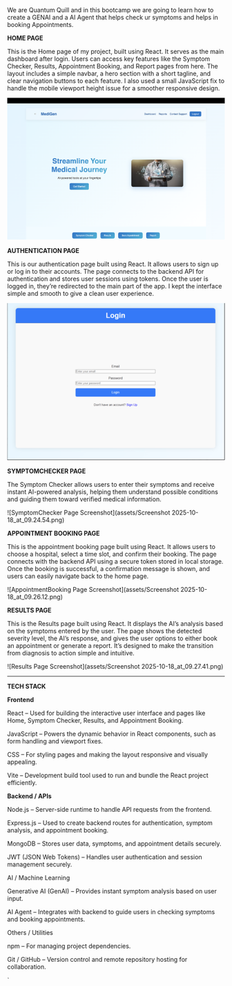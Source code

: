 We are Quantum Quill and in this bootcamp we are going to learn how to create a GENAI and a AI Agent that helps check ur symptoms and helps in booking Appointments.

**HOME PAGE**

This is the Home page of my project, built using React. It serves as the main dashboard after login. Users can access key features like the Symptom Checker, Results, Appointment Booking, and Report pages from here. The layout includes a simple navbar, a hero section with a short tagline, and clear navigation buttons to each feature. I also used a small JavaScript fix to handle the mobile viewport height issue for a smoother responsive design.

![Home Page Screenshot](assets/Screenshot_2025-10-18_at_09.19.37.png)

**AUTHENTICATION PAGE**

This is our authentication page built using React. It allows users to sign up or log in to their accounts. The page connects to the backend API for authentication and stores user sessions using tokens. Once the user is logged in, they’re redirected to the main part of the app. I kept the interface simple and smooth to give a clean user experience.

![Authentication Page Screenshot](assets/Screenshot_2025-10-18_at_09.22.23.png)

**SYMPTOMCHECKER PAGE**

The Symptom Checker allows users to enter their symptoms and receive instant AI-powered analysis, helping them understand possible conditions and guiding them toward verified medical information.

![SymptomChecker Page Screenshot](assets/Screenshot 2025-10-18_at_09.24.54.png)

**APPOINTMENT BOOKING PAGE**

This is the appointment booking page built using React. It allows users to choose a hospital, select a time slot, and confirm their booking. The page connects with the backend API using a secure token stored in local storage. Once the booking is successful, a confirmation message is shown, and users can easily navigate back to the home page.

![AppointmentBooking Page Screenshot](assets/Screenshot 2025-10-18_at_09.26.12.png)

**RESULTS PAGE**

This is the Results page built using React. It displays the AI’s analysis based on the symptoms entered by the user. The page shows the detected severity level, the AI’s response, and gives the user options to either book an appointment or generate a report. It’s designed to make the transition from diagnosis to action simple and intuitive.

![Results Page Screenshot](assets/Screenshot 2025-10-18_at_09.27.41.png)


------------------------------------------------------------------

**TECH STACK**

**Frontend**

React – Used for building the interactive user interface and pages like Home, Symptom Checker, Results, and Appointment Booking.

JavaScript – Powers the dynamic behavior in React components, such as form handling and viewport fixes.

CSS – For styling pages and making the layout responsive and visually appealing.

Vite – Development build tool used to run and bundle the React project efficiently.

**Backend / APIs**

Node.js – Server-side runtime to handle API requests from the frontend.

Express.js – Used to create backend routes for authentication, symptom analysis, and appointment booking.

MongoDB – Stores user data, symptoms, and appointment details securely.

JWT (JSON Web Tokens) – Handles user authentication and session management securely.

AI / Machine Learning

Generative AI (GenAI) – Provides instant symptom analysis based on user input.

AI Agent – Integrates with backend to guide users in checking symptoms and booking appointments.

Others / Utilities

npm – For managing project dependencies.

Git / GitHub – Version control and remote repository hosting for collaboration.

`